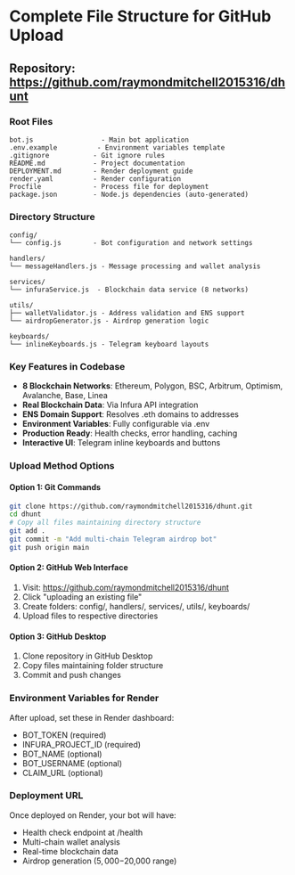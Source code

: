 # Complete File Structure for GitHub Upload

## Repository: https://github.com/raymondmitchell2015316/dhunt

### Root Files
```
bot.js                 - Main bot application
.env.example          - Environment variables template
.gitignore           - Git ignore rules
README.md            - Project documentation
DEPLOYMENT.md        - Render deployment guide
render.yaml          - Render configuration
Procfile             - Process file for deployment
package.json         - Node.js dependencies (auto-generated)
```

### Directory Structure
```
config/
└── config.js        - Bot configuration and network settings

handlers/
└── messageHandlers.js - Message processing and wallet analysis

services/
└── infuraService.js  - Blockchain data service (8 networks)

utils/
├── walletValidator.js - Address validation and ENS support
└── airdropGenerator.js - Airdrop generation logic

keyboards/
└── inlineKeyboards.js - Telegram keyboard layouts
```

### Key Features in Codebase
- **8 Blockchain Networks**: Ethereum, Polygon, BSC, Arbitrum, Optimism, Avalanche, Base, Linea
- **Real Blockchain Data**: Via Infura API integration
- **ENS Domain Support**: Resolves .eth domains to addresses
- **Environment Variables**: Fully configurable via .env
- **Production Ready**: Health checks, error handling, caching
- **Interactive UI**: Telegram inline keyboards and buttons

### Upload Method Options

#### Option 1: Git Commands
```bash
git clone https://github.com/raymondmitchell2015316/dhunt.git
cd dhunt
# Copy all files maintaining directory structure
git add .
git commit -m "Add multi-chain Telegram airdrop bot"
git push origin main
```

#### Option 2: GitHub Web Interface
1. Visit: https://github.com/raymondmitchell2015316/dhunt
2. Click "uploading an existing file"
3. Create folders: config/, handlers/, services/, utils/, keyboards/
4. Upload files to respective directories

#### Option 3: GitHub Desktop
1. Clone repository in GitHub Desktop
2. Copy files maintaining folder structure
3. Commit and push changes

### Environment Variables for Render
After upload, set these in Render dashboard:
- BOT_TOKEN (required)
- INFURA_PROJECT_ID (required)
- BOT_NAME (optional)
- BOT_USERNAME (optional)
- CLAIM_URL (optional)

### Deployment URL
Once deployed on Render, your bot will have:
- Health check endpoint at /health
- Multi-chain wallet analysis
- Real-time blockchain data
- Airdrop generation ($5,000-$20,000 range)